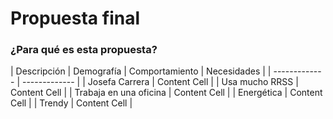 # Propuesta final

### ¿Para qué es esta propuesta?


| Descripción  | Demografía |  Comportamiento  | Necesidades |
| ------------- | ------------- |
| Josefa Carrera  | Content Cell  |
| Usa mucho RRSS  | Content Cell  |
| Trabaja en una oficina  | Content Cell  |
| Energética  | Content Cell  |
| Trendy  | Content Cell  |
